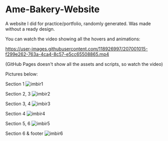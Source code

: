# Ame-Bakery-Website
A website I did for practice/portfolio, randomly generated. Was made without a ready design.


You can watch the video showing all the hovers and animations:

https://user-images.githubusercontent.com/118926997/207001015-f299e262-763a-4ca4-8c57-e5cc65508865.mp4

(GitHub Pages doesn't show all the assets and scripts, so watch the video)

Pictures below:

Section 1
![imbir1](https://user-images.githubusercontent.com/118926997/207001038-f737c5ed-16ae-484b-8ccb-c8aa15588894.png)

Section 2, 3
![imbir2](https://user-images.githubusercontent.com/118926997/207001056-4b756056-1929-4012-ac6e-8999c41dddd8.png)

Section 3, 4
![imbir3](https://user-images.githubusercontent.com/118926997/207001067-47a20524-b789-4a79-852c-abe0c867ea9d.png)

Section 4
![imbir4](https://user-images.githubusercontent.com/118926997/207001076-4bd947bc-f157-4dc9-af9e-2bfb9005ed97.png)

Section 5, 6
![imbir5](https://user-images.githubusercontent.com/118926997/207001087-cad08c4a-b117-4d86-8d86-a67b01102e75.png)

Section 6 & footer
![imbir6](https://user-images.githubusercontent.com/118926997/207001100-920c9846-7069-4b13-8f04-eae103894fa9.png)
